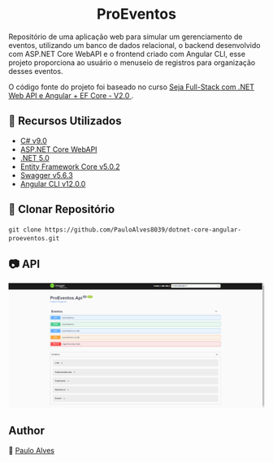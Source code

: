<h1 align="center">ProEventos</h1>

Repositório de uma aplicação web para simular um gerenciamento de eventos,
utilizando um banco de dados relacional, o backend desenvolvido com ASP.NET Core WebAPI e o 
frontend criado com Angular CLI, esse projeto proporciona ao usuário o menuseio de registros para organização desses eventos.

O código fonte do projeto foi baseado no curso [Seja Full-Stack com .NET Web API e Angular + EF Core - V2.0
](https://www.udemy.com/course/angular-dotnetcore-efcore/).

## :wrench: Recursos Utilizados

- [C# v9.0](https://docs.microsoft.com/pt-br/dotnet/csharp/getting-started/)
- [ASP.NET Core WebAPI](https://docs.microsoft.com/pt-br/aspnet/core/tutorials/first-web-api?view=aspnetcore-5.0&tabs=visual-studio)
- [.NET 5.0](https://dotnet.microsoft.com/en-us/download/dotnet/5.0)
- [Entity Framework Core v5.0.2](https://docs.microsoft.com/pt-br/ef/core/)
- [Swagger v5.6.3](https://swagger.io/)
- [Angular CLI v12.0.0](https://angular.io/cli)

## :floppy_disk: Clonar Repositório

`git clone https://github.com/PauloAlves8039/dotnet-core-angular-proeventos.git`

## :camera: API

<p align="center"> <img src="https://github.com/PauloAlves8039/dotnet-core-angular-proeventos/blob/master/Frontend/ProEventos-App/src/assets/screenshot.png" /></p>

## Author

:boy: [Paulo Alves](https://github.com/PauloAlves8039)
